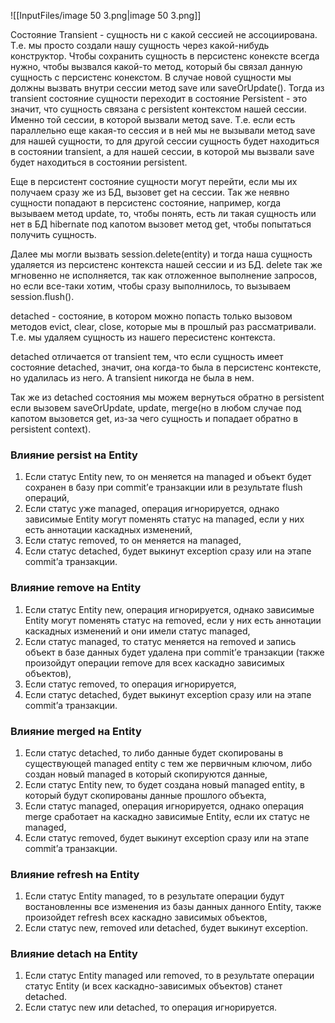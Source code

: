 ![[InputFiles/image 50 3.png|image 50 3.png]]

Состояние Transient - сущность ни с какой сессией не ассоциирована. Т.е. мы просто создали нашу сущность через какой-нибудь конструктор. Чтобы сохранить сущность в персистенс конексте всегда нужно, чтобы вызвался какой-то метод, который бы связал данную сущность с персистенс конекстом. В случае новой сущности мы должны вызвать внутри сессии метод save или saveOrUpdate(). Тогда из transient состояние сущности переходит в состояние Persistent - это значит, что сущность связана с persistent контекстом нашей сессии. Именно той сессии, в которой вызвали метод save. Т.е. если есть параллельно еще какая-то сессия и в ней мы не вызывали метод save для нашей сущности, то для другой сессии сущность будет находиться в состоянии transient, а для нашей сессии, в которой мы вызвали save будет находиться в состоянии persistent.

Еще в персистент состояние сущности могут перейти, если мы их получаем сразу же из БД, вызовет get на сессии. Так же неявно сущности попадают в персистенс состояние, например, когда вызываем метод update, то, чтобы понять, есть ли такая сущность или нет в БД hibernate под капотом вызовет метод get, чтобы попытаться получить сущность.

Далее мы могли вызвать session.delete(entity) и тогда наша сущность удаляется из персистенс контекста нашей сессии и из БД. delete так же мгновенно не исполняется, так как отложенное выполнение запросов, но если все-таки хотим, чтобы сразу выполнилось, то вызываем session.flush().

detached - состояние, в котором можно попасть только вызовом методов evict, clear, close, которые мы в прошлый раз рассматривали. Т.е. мы удаляем сущность из нашего пересистенс контекста.

detached отличается от transient тем, что если сущность имеет состояние detached, значит, она когда-то была в персистенс контексте, но удалилась из него. А transient никогда не была в нем.

Так же из detached состояния мы можем вернуться обратно в persistent если вызовем saveOrUpdate, update, merge(но в любом случае под капотом вызовется get, из-за чего сущность и попадает обратно в persistent context).
### Влияние persist на Entity
1) Если статус Entity new, то он меняется на managed и объект будет сохранен в базу при commit’е транзакции или в результате flush операций,
2) Если статус уже managed, операция игнорируется, однако зависимые Entity могут поменять статус на managed, если у них есть аннотации каскадных изменений,
3) Если статус removed, то он меняется на managed,
4) Если статус detached, будет выкинут exception сразу или на этапе commit’а транзакции.
### Влияние remove на Entity
1) Если статус Entity new, операция игнорируется, однако зависимые Entity могут поменять статус на removed, если у них есть аннотации каскадных изменений и они имели статус managed,
2) Если статус managed, то статус меняется на removed и запись объект в базе данных будет удалена при commit’е транзакции (также произойдут операции remove для всех каскадно зависимых объектов),
3) Если статус removed, то операция игнорируется,
4) Если статус detached, будет выкинут exception сразу или на этапе commit’а транзакции.
### Влияние merged на Entity
1) Если статус detached, то либо данные будет скопированы в существующей managed entity с тем же первичным ключом, либо создан новый managed в который скопируются данные,
2) Если статус Entity new, то будет создана новый managed entity, в который будут скопированы данные прошлого объекта,
3) Если статус managed, операция игнорируется, однако операция merge сработает на каскадно зависимые Entity, если их статус не managed,
4) Если статус removed, будет выкинут exception сразу или на этапе commit’а транзакции.

### Влияние refresh на Entity
1) Если статус Entity managed, то в результате операции будут востановленны все изменения из базы данных данного Entity, также произойдет refresh всех каскадно зависимых объектов,
2) Если статус new, removed или detached, будет выкинут exception.
### Влияние detach на Entity
1) Если статус Entity managed или removed, то в результате операции статус Entity (и всех каскадно-зависимых объектов) станет detached.
2) Если статус new или detached, то операция игнорируется.
